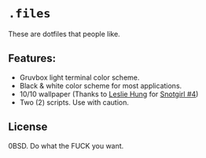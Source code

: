 # `.files`
These are dotfiles that people like.

## Features:
- Gruvbox light terminal color scheme.
- Black & white color scheme for most applications.
- 10/10 wallpaper (Thanks to [Leslie Hung](https://www.instagram.com/dairyfree/?hl=en) for [Snotgirl #4](https://imagecomics.com/comics/releases/snotgirl-4))
- Two (2) scripts. Use with caution.

## License
0BSD. Do what the FUCK you want.
